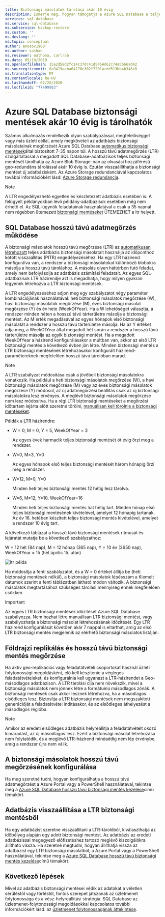 ```yaml
---
title: Biztonsági másolatok tárolása akár 10 évig
description: Ismerje meg, hogyan támogatja a Azure SQL Database a teljes adatbázis biztonsági másolatainak tárolását akár 10 évig.
services: sql-database
ms.service: sql-database
ms.subservice: backup-restore
ms.custom: ''
ms.devlang: ''
ms.topic: conceptual
author: anosov1960
ms.author: sashan
ms.reviewer: mathoma, carlrab
ms.date: 05/18/2019
ms.openlocfilehash: 15a2d58d2fc14c370c41d5454d62c74a5b66ad42
ms.sourcegitcommit: 0a9419aeba64170c302f7201acdd513bb4b346c8
ms.translationtype: MT
ms.contentlocale: hu-HU
ms.lasthandoff: 02/20/2020
ms.locfileid: "77499983"
---
```

# <a name="store-azure-sql-database-backups-for-up-to-10-years"></a>Azure SQL Database biztonsági mentések akár 10 évig is tárolhatók

Számos alkalmazás rendelkezik olyan szabályozással, megfelelőséggel vagy más üzleti céllal, amely megköveteli az adatbázis biztonsági másolatainak megőrzését Azure SQL Database [automatikus biztonsági mentések](sql-database-automated-backups.md)által biztosított 7-35 napon túl. A hosszú távú adatmegőrzés (LTR) szolgáltatással a megadott SQL Database-adatbázisok teljes biztonsági mentését tárolhatja az Azure Blob Storage-ban az olvasási hozzáférésű geo-redundáns tárolással akár 10 évig is. Ezután visszaállíthatja a biztonsági mentést új adatbázisként. Az Azure Storage redundanciával kapcsolatos további információkért lásd: [Azure Storage redundancia](../storage/common/storage-redundancy.md).

> [!NOTE]
> A LTR engedélyezhető egyetlen és készletezett adatbázis esetében is. A felügyelt példányokban lévő példány-adatbázisok esetében még nem érhető el. Az SQL-ügynök feladatainak használatával a csak a 35 napnál nem régebben ütemezett [biztonsági mentéseket](https://docs.microsoft.com/sql/relational-databases/backup-restore/copy-only-backups-sql-server) ÜTEMEZHET a ltr helyett.
> 

## <a name="how-sql-database-long-term-retention-works"></a>SQL Database hosszú távú adatmegőrzés működése

A biztonsági másolatok hosszú távú megőrzése (LTR) az [automatikusan létrehozott](sql-database-automated-backups.md) teljes adatbázis biztonsági másolatait használja az időponthoz kötött visszaállítás (PITR) engedélyezéséhez. Ha egy LTR házirend konfigurálva van, a rendszer a biztonsági másolatokat különböző blobokra másolja a hosszú távú tároláshoz. A másolás olyan háttérben futó feladat, amely nem befolyásolja az adatbázis számítási feladatait. Az egyes SQL-adatbázisok LTR házirendje azt is megadhatja, hogy milyen gyakran legyenek létrehozva a LTR biztonsági mentések.

A LTR engedélyezéséhez adjon meg egy szabályzatot négy paraméter kombinációjának használatával: heti biztonsági másolatok megőrzése (W), havi biztonsági másolatok megőrzése (M), éves biztonsági másolat megőrzése (Y) és év hete (WeekOfYear). Ha a W lehetőséget választja, a rendszer minden héten a hosszú távú tárterületre másolja a biztonsági mentést. Az M érték megadásával az egyes hónapok első biztonsági másolatát a rendszer a hosszú távú tárterületre másolja. Ha az Y értéket adja meg, a WeekOfYear által megadott hét során a rendszer a hosszú távú tárterületre másolja az egyik biztonsági mentést. Ha a megadott WeekOfYear a házirend konfigurálásakor a múltban van, akkor az első LTR biztonsági mentés a következő évben jön létre. Minden biztonsági mentés a LTR biztonsági mentésének létrehozásakor konfigurált házirend-paramétereknek megfelelően hosszú távú tárolóban marad.

> [!NOTE]
> A LTR szabályzat módosítása csak a jövőbeli biztonsági másolatokra vonatkozik. Ha például a heti biztonsági másolatok megőrzése (W), a havi biztonsági másolatok megőrzése (M) vagy az éves biztonsági másolatok megőrzése (Y) módosul, az új adatmegőrzési beállítás csak az új biztonsági másolatokra lesz érvényes. A meglévő biztonsági másolatok megőrzése nem lesz módosítva. Ha a régi LTR biztonsági mentéseket a megőrzési időtartam lejárta előtt szeretné törölni, [manuálisan kell törölnie a biztonsági mentéseket](https://docs.microsoft.com/azure/sql-database/sql-database-long-term-backup-retention-configure#delete-ltr-backups).
> 

Példák a LTR házirendre:

-  W = 0, M = 0, Y = 5, WeekOfYear = 3

   Az egyes évek harmadik teljes biztonsági mentését öt évig őrzi meg a rendszer.
   
- W=0, M=3, Y=0

   Az egyes hónapok első teljes biztonsági mentését három hónapig őrzi meg a rendszer.

- W=12, M=0, Y=0

   Minden heti teljes biztonsági mentés 12 hétig lesz tárolva.

- W=6, M=12, Y=10, WeekOfYear=16

   Minden heti teljes biztonsági mentés hat hétig tart. Minden hónap első teljes biztonsági mentésének kivételével, amelyet 12 hónapig tartanak. Az év 16. hetében készített teljes biztonsági mentés kivételével, amelyet a rendszer 10 évig tart. 

A következő táblázat a hosszú távú biztonsági mentések ritmusát és lejáratát mutatja be a következő szabályzathoz:

W = 12 hét (84 nap), M = 12 hónap (365 nap), Y = 10 év (3650 nap), WeekOfYear = 15 (hét április 15. után)

   ![ltr példa](./media/sql-database-long-term-retention/ltr-example.png)



Ha módosítja a fenti szabályzatot, és a W = 0 értéket állítja be (heti biztonsági mentések nélkül), a biztonsági másolatok lépésszám a Kiemelt dátumok szerint a fenti táblázatban látható módon változik. A biztonsági másolatok megtartásához szükséges tárolási mennyiség ennek megfelelően csökken. 

> [!IMPORTANT]
> Az egyes LTR biztonsági mentések időzítését Azure SQL Database szabályozza. Nem hozhat létre manuálisan LTR biztonsági mentést, vagy szabályozhatja a biztonsági másolat létrehozásának időzítését. Egy LTR házirend konfigurálását követően akár 7 nappal is eltarthat, amíg az első LTR biztonsági mentés megjelenik az elérhető biztonsági másolatok listáján.  
> 

## <a name="geo-replication-and-long-term-backup-retention"></a>Földrajzi replikálás és hosszú távú biztonsági mentés megőrzése

Ha aktív geo-replikációs vagy feladatátvételi csoportokat használ üzleti folytonossági megoldásként, elő kell készítenie a végleges feladatátvételeket, és konfigurálnia kell ugyanazt a LTR-házirendet a Geo-másodlagos adatbázison. A LTR tárolási díja nem növekszik, mivel a biztonsági másolatok nem jönnek létre a formátumú másodlagos zónák. A biztonsági mentések csak akkor lesznek létrehozva, ha a másodlagos elsődleges lesz. Biztosítja a LTR biztonsági mentések nem megszakított generációját a feladatátvétel indításakor, és az elsődleges áthelyezést a másodlagos régióba. 

> [!NOTE]
> Amikor az eredeti elsődleges adatbázis helyreállítja a feladatátvételt okozó kimaradást, az új másodlagos lesz. Ezért a biztonsági másolat létrehozása nem folytatódik, és a meglévő LTR-házirend mindaddig nem lép érvénybe, amíg a rendszer újra nem válik. 

## <a name="configure-long-term-backup-retention"></a>A biztonsági másolatok hosszú távú megőrzésének konfigurálása

Ha meg szeretné tudni, hogyan konfigurálhatja a hosszú távú adatmegőrzést a Azure Portal vagy a PowerShell használatával, tekintse meg a [Azure SQL Database hosszú távú biztonsági mentés kezelése](sql-database-long-term-backup-retention-configure.md)című témakört.

## <a name="restore-database-from-ltr-backup"></a>Adatbázis visszaállítása a LTR biztonsági mentésből

Ha egy adatbázist szeretne visszaállítani a LTR-tárolóból, kiválaszthatja az időbélyeg alapján egy adott biztonsági mentést. Az adatbázis az eredeti adatbázissal megegyező előfizetéshez tartozó meglévő kiszolgálókra állítható vissza. Ha szeretné megtudni, hogyan állíthatja vissza az adatbázist egy LTR biztonsági másolatból, a Azure Portal vagy a PowerShell használatával, tekintse meg a [Azure SQL Database hosszú távú biztonsági mentés kezelése](sql-database-long-term-backup-retention-configure.md)című témakört.

## <a name="next-steps"></a>Következő lépések

Mivel az adatbázis biztonsági mentései védik az adatokat a véletlen sérüléstől vagy törléstől, fontos szerepet játszanak az üzletmenet folytonossága és a vész-helyreállítási stratégia. SQL Database az üzletmenet-folytonossági megoldásokkal kapcsolatos további információkért lásd: az [üzletmenet folytonosságának áttekintése](sql-database-business-continuity.md).
